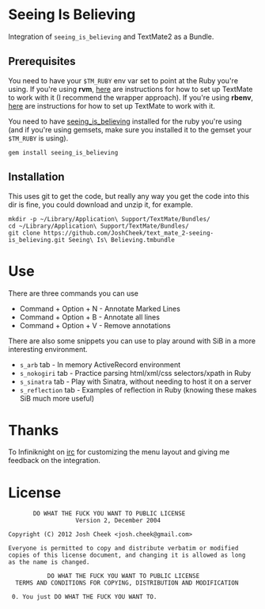 Seeing Is Believing
===================

Integration of `seeing_is_believing` and TextMate2 as a Bundle.

Prerequisites
-------------

You need to have your `$TM_RUBY` env var set to point at the Ruby you're using.
If you're using **rvm**, [here](http://rvm.io/integration/textmate) are instructions for how to set up TextMate to work with it
(I recommend the wrapper approach). If you're using **rbenv**, [here](http://uberfork.com/post/12280974742/integrate-rbenv-with-textmate)
are instructions for how to set up TextMate to work with it.

You need to have [seeing_is_believing](http://rubygems.org/gems/seeing_is_believing) installed
for the ruby you're using (and if you're using gemsets, make sure you installed it to the gemset your `$TM_RUBY` is using).

    gem install seeing_is_believing

Installation
------------

This uses git to get the code, but really any way you get the code into this dir is fine,
you could download and unzip it, for example.

    mkdir -p ~/Library/Application\ Support/TextMate/Bundles/
    cd ~/Library/Application\ Support/TextMate/Bundles/
    git clone https://github.com/JoshCheek/text_mate_2-seeing-is_believing.git Seeing\ Is\ Believing.tmbundle

Use
===

There are three commands you can use

* Command + Option + N - Annotate Marked Lines
* Command + Option + B - Annotate all lines
* Command + Option + V - Remove annotations

There are also some snippets you can use to play around with SiB in a more interesting environment.

* `s_arb` tab        - In memory ActiveRecord environment
* `s_nokogiri` tab   - Practice parsing html/xml/css selectors/xpath in Ruby
* `s_sinatra` tab    - Play with Sinatra, without needing to host it on a server
* `s_reflection` tab - Examples of reflection in Ruby (knowing these makes SiB much more useful)


Thanks
======

To Infiniknight on [irc](irc://irc.freenode.net/textmate) for customizing the menu layout and giving me feedback on the integration.

License
=======

           DO WHAT THE FUCK YOU WANT TO PUBLIC LICENSE
                       Version 2, December 2004

    Copyright (C) 2012 Josh Cheek <josh.cheek@gmail.com>

    Everyone is permitted to copy and distribute verbatim or modified
    copies of this license document, and changing it is allowed as long
    as the name is changed.

               DO WHAT THE FUCK YOU WANT TO PUBLIC LICENSE
      TERMS AND CONDITIONS FOR COPYING, DISTRIBUTION AND MODIFICATION

     0. You just DO WHAT THE FUCK YOU WANT TO.


